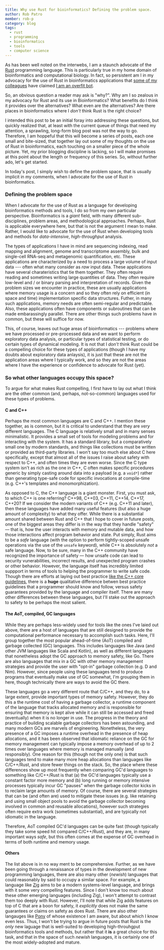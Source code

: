 ```yaml
---
title: Why use Rust for bioinformatics? Defining the problem space.
author: Rob Patro
member: rob-p
category: blog
tags:
  - rust
  - programming
  - bioinformatics
  - tools
  - computer science
---
```


As has been well noted on the interwebs, I am a staunch advocate of the [Rust](https://www.rust-lang.org) 
programming language.  This is particularly true in my home domain of bioinformatics and computational biology.
In fact, so persistent am I in my advocacy for the use of Rust in bioinformatics applications that [some of my colleagues](https://kamimrcht.github.io/webpage/)
have claimed [I am an overfit bot](https://twitter.com/CamilleMrcht/status/1522609312006344705?s=20&t=xH6INShi5gwSSHIZlqfoDw).

So, an obvious question a reader may ask is "why?".  Why am I so zealous in my advocacy for Rust and its use in 
Bioinformatics?  What benefits do I think it provides over the alternatives? What even are the alternatives? 
Are there places in bioinformatics where I *don't* think Rust is the right choice?

I intended this post to be an initial foray into addressing these questions, but quickly realized that, at least with 
the current queue of things that need my attention, a sprawling, long-form blog post was not the way to go.
Therefore, I am hoppeful that this will become a series of posts, each one small and bite-sized, that together 
lay out some of my thoughts on the use of Rust in bioinformatics, each touching on a smaller piece of the whole 
picture. Yet, my prior blogging discipline is lacking, so I will make promises at this point about the length or 
frequency of this series.  So, without further ado, let's get started.

In today's post, I simply wish to define the problem space, that is usually implicit in my comments, when I advocate
for the use of Rust in bioinformatics.

### Defining the problem space

When I advocate for the use of Rust as a language for developing bioinformatics methods and tools, I do so from my own
particular perspective. Bioinformatics is a *giant* field, with many different sub-disciplines, problem areas, and methodological
approaches.  Perhaps, Rust is applicable everywhere here, but that is not the argument I mean to make.  Rather, I would like 
to advocate for the use of Rust when developing tools and methods for *data-intensive*, *high-throughput* analysis.  

The types of applications I have in mind are sequencing indexing, read mapping and alignment, genome and transcriptome assembly, bulk and
single-cell RNA-seq and metagenomic quantification, etc.  These applications are characterized by a need to process a large volume 
of input data --- often what many consider as *raw* input data. These applications have several charateristics that tie them together.
They often require reading and sometimes writing large quantities of data.  They often require low-level and / or binary parsing and 
interpretation of records.  Given the problem sizes we encounter in practice, these are usually applications where memory usage is a 
concern and so they often rely on efficient (in space and time) implementation specific data structures.  Futher, in many such applications,
memory needs are often semi-regular and predictable.  Also, these applications often have components or subroutines that 
can be made embarassingly parallel.  There are other things such problems have in common, but these will suffice for now.

This, of course, leaves out huge areas of bioinformatics --- problems where we have processed or pre-processed data and we want to perform 
exploratory data analysis, or particular types of statistical testing, or do certain types of dynamical modeling.  It is not that I *don't*
think Rust could be a compelling choice for these types of applications (though I have my doubts about exploratory data anlaysis), it is just 
that these are not the application areas where I typically work, and so they are not the areas where I have the experience or confidence 
to advocate for Rust (yet).

### So what other languages occupy this space?

To argue for what makes Rust compelling, I first have to lay out what I think are the other common (and, perhaps, not-so-common) languages
used for these types of problems.  

#### C and C++

Perhaps the most common languages are C and C++.  I mention these together, as is common, but it is 
critical to understand that they are *very* different languages.  The C language is relatively small and in many senses minimalistic. It
provides a small set of tools for modeling problems and for interacting with the system. It has a standard library, but a comparatively 
small one by modern standards, and things like collections must be written or provided as third-party libraries. I won't say too much 
else about C here specifically, except that almost all of the issues I raise about safety with respect to C++, and often times they are
even worse.  Since the C type system isn't as rich as the one in C++, C often makes specific procedures generic by simply casting around 
data into a payload (e.g. a `void*`) rather than generating type-safe code for specific invocations at compile-time (e.g. C++'s templates 
and monomorphization).

As opposed to C, the C++ language is a giant monster.  First, you must ask, to which C++ is one referring? C++98, C++03, C++11, C++14, C++17, C++20?
If we consider the modern variants of C++ (e.g. C++11 and later), then these languages have added many useful features (but also a huge amount of 
complexity) to what they offer.  While there is a substantial amount shared between Rust and C++ that I hope to cover in future posts, one of the 
biggest areas they differ is in the way that they handle "safety" — that is, how the user interacts with memory and mutable data, and how those 
interactions affect program behavior and state. Put simply, Rust aims to be a *safe* language (with the option to perform tightly-scoped 
unsafe operations via the use of the `unsafe` keyword), while C++ is absolutely *not* a safe language.  Now, to be sure, many in the C++ 
community have recognized the importance of safety — how unsafe code can lead to security vunerabilities, incorrect results, and unexpected 
program crashes or other behavior.  However, the language itself has incredibly limited suppport in terms of tools to helping the programmer 
to write safe code. Though there are efforts at laying out best practice [like the C++ core guidelines](https://isocpp.github.io/CppCoreGuidelines/CppCoreGuidelines),
there is a **huge** qualitative difference betwen best practice guidelines that a programmer should know and follow, versus safety guarantees
provided by the language and compiler itself.  There are many other differences between these languages, but I'll stake out the approach to 
safety to be perhaps the most salient.

#### The AoT, compiled, GC languages

While they are perhaps less-widely used for tools like the ones I've laied out above, there are a host of languages that are still designed 
to provide the computational performance necessary to accomplish such tasks. Here, I'll group together the most popular ahead-of-time (AoT) 
compiled and garbage collected (GC) languages.  This includes languages like Java (and other JVM languages like Scala and Kotlin), as well as 
different languages that nonetheless adopt the GC approach to memory safety, like Go. There are also languages that mix in a GC with other memory management strategies and provide the user with "opt-in" garbage collection 
(e.g. D and Nim).  However, since people using these languages tend to produce programs that eventually make use of GC somewhat,  I'm grouping them in here,
though technically there are ways to avoid the GC there.

These languages go a very different route that C/C++, and they do, to a large extent, provide important types of memory safety. However, they 
do this a the runtime cost of having a garbage collector, a runtime component of the language that tracks allocated memory and is responsible 
for ensuring that memory is kept alive while it can still be accessed and freed (eventually) when it is no longer in use.  The progress in the 
theory and practice of building scalable garbage collectors has been astounding, and many modern GCs are marvels of engineering. Nonetheless, 
the very presence of a GC imposes a runtime overhead in the presence of heap allocations, and it has been observed that idiomatic reliance on 
the GC for memory management can typically impose a memory overhead of up to 2 times over languages where memory is managed manually (and 
responsibly).  One reason for this (though not the only one) is that such languages tend to make many more heap allocations than languages 
like C/C++/Rust, and store fewer things on the stack. So, the place where these differences show up most frequently when comparing GC'd languages to something like C/C++/Rust is that (a) the 
GC'd languages typically use a constant factor more memory and (b) long running or memory intensive processes typically incur GC "pauses" 
when the garbage collector kicks in to reclaim large amounts of memory.  Of course, there are several strategies that can be (and often are)
used to mitigate these issues (e.g. like retaining and using small object pools to avoid the garbage collector becoming involved in common and 
reusable allocations), however such strategies often require extra work (sometimes substantial), and are typically not idiomatic in the language.

Therefore, AoT compiled GC'd languages can be quite fast (though typically they take some speed hit compared C/C++/Rust), and they are, in many 
important ways *safe*, but this often comes at the expense of GC overhead in terms of both runtime and memory usage.

#### Others 

The list above is in no way ment to be comprehensive. Further, as we have been going through a renaissance of types in the development of new 
programming languages, there are also many other (*newish*) languages that could reasonably by said to occupy a similar space. For example, a language 
like [Zig](https://ziglang.org/) aims to be a modern systems-level language, and brings with it some very compelling features.  Since I don't know too much 
about these other emerging languages (including Zig), I won't attempt to contrast them too deeply with Rust.  However, I'll note that while Zig adds features 
on top of C that are a boon for safety, it *explicitly* does not make the same guarantees or claims on safety as does Rust.  There are also other langauges 
like [Pony](https://www.ponylang.io/) of whose existence I am aware, but about which I know even less.  Thus, I won't be trying to argue in future posts that 
Rust is the *only* new laguage that is well-suited to developing high-throuhgput bioinformatics tools and methods, but rather that it **is** a great choice 
for this task, and that in the space of such *newish* languages, it is certainly one of the most widely-adopted and mature.
